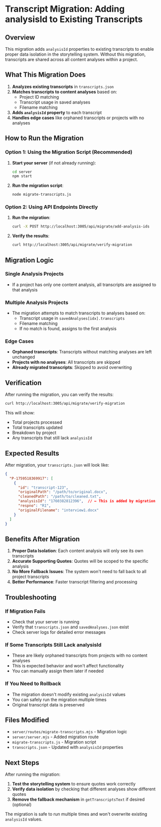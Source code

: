 # Transcript Migration: Adding analysisId to Existing Transcripts

## Overview

This migration adds `analysisId` properties to existing transcripts to enable proper data isolation in the storytelling system. Without this migration, transcripts are shared across all content analyses within a project.

## What This Migration Does

1. **Analyzes existing transcripts** in `transcripts.json`
2. **Matches transcripts to content analyses** based on:
   - Project ID matching
   - Transcript usage in saved analyses
   - Filename matching
3. **Adds `analysisId` property** to each transcript
4. **Handles edge cases** like orphaned transcripts or projects with no analyses

## How to Run the Migration

### Option 1: Using the Migration Script (Recommended)

1. **Start your server** (if not already running):
   ```bash
   cd server
   npm start
   ```

2. **Run the migration script**:
   ```bash
   node migrate-transcripts.js
   ```

### Option 2: Using API Endpoints Directly

1. **Run the migration**:
   ```bash
   curl -X POST http://localhost:3005/api/migrate/add-analysis-ids
   ```

2. **Verify the results**:
   ```bash
   curl http://localhost:3005/api/migrate/verify-migration
   ```

## Migration Logic

### Single Analysis Projects
- If a project has only one content analysis, all transcripts are assigned to that analysis

### Multiple Analysis Projects
- The migration attempts to match transcripts to analyses based on:
  - Transcript usage in `savedAnalyses[idx].transcripts`
  - Filename matching
  - If no match is found, assigns to the first analysis

### Edge Cases
- **Orphaned transcripts**: Transcripts without matching analyses are left unchanged
- **Projects with no analyses**: All transcripts are skipped
- **Already migrated transcripts**: Skipped to avoid overwriting

## Verification

After running the migration, you can verify the results:

```bash
curl http://localhost:3005/api/migrate/verify-migration
```

This will show:
- Total projects processed
- Total transcripts updated
- Breakdown by project
- Any transcripts that still lack `analysisId`

## Expected Results

After migration, your `transcripts.json` will look like:

```json
{
  "P-1759518369917": [
    {
      "id": "transcript-123",
      "originalPath": "/path/to/original.docx",
      "cleanedPath": "/path/to/cleaned.txt",
      "analysisId": "1760382812396",  // ← This is added by migration
      "respno": "R1",
      "originalFilename": "interview1.docx"
    }
  ]
}
```

## Benefits After Migration

1. **Proper Data Isolation**: Each content analysis will only see its own transcripts
2. **Accurate Supporting Quotes**: Quotes will be scoped to the specific analysis
3. **No More Fallback Issues**: The system won't need to fall back to all project transcripts
4. **Better Performance**: Faster transcript filtering and processing

## Troubleshooting

### If Migration Fails
- Check that your server is running
- Verify that `transcripts.json` and `savedAnalyses.json` exist
- Check server logs for detailed error messages

### If Some Transcripts Still Lack analysisId
- These are likely orphaned transcripts from projects with no content analyses
- This is expected behavior and won't affect functionality
- You can manually assign them later if needed

### If You Need to Rollback
- The migration doesn't modify existing `analysisId` values
- You can safely run the migration multiple times
- Original transcript data is preserved

## Files Modified

- `server/routes/migrate-transcripts.mjs` - Migration logic
- `server/server.mjs` - Added migration route
- `migrate-transcripts.js` - Migration script
- `transcripts.json` - Updated with `analysisId` properties

## Next Steps

After running the migration:

1. **Test the storytelling system** to ensure quotes work correctly
2. **Verify data isolation** by checking that different analyses show different quotes
3. **Remove the fallback mechanism** in `getTranscriptsText` if desired (optional)

The migration is safe to run multiple times and won't overwrite existing `analysisId` values.
